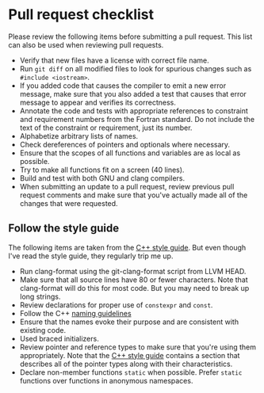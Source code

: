 <!--===- docs/PullRequestChecklist.md 

   Part of the LLVM Project, under the Apache License v2.0 with LLVM Exceptions.
   See https://llvm.org/LICENSE.txt for license information.
   SPDX-License-Identifier: Apache-2.0 WITH LLVM-exception

-->

# Pull request checklist
Please review the following items before submitting a pull request.  This list
can also be used when reviewing pull requests.
*  Verify that new files have a license with correct file name.
*  Run `git diff` on all modified files to look for spurious changes such as
   `#include <iostream>`.
*  If you added code that causes the compiler to emit a new error message, make
   sure that you also added a test that causes that error message to appear
   and verifies its correctness.
*  Annotate the code and tests with appropriate references to constraint and
   requirement numbers from the Fortran standard.  Do not include the text of
   the constraint or requirement, just its number.
*  Alphabetize arbitrary lists of names.
*  Check dereferences of pointers and optionals where necessary.
*  Ensure that the scopes of all functions and variables are as local as
   possible.
*  Try to make all functions fit on a screen (40 lines).
*  Build and test with both GNU and clang compilers.
*  When submitting an update to a pull request, review previous pull request
   comments and make sure that you've actually made all of the changes that
   were requested.

## Follow the style guide
The following items are taken from the [C++ style guide](C++style.md).  But
even though I've read the style guide, they regularly trip me up.
*  Run clang-format using the git-clang-format script from LLVM HEAD.
*  Make sure that all source lines have 80 or fewer characters.  Note that
   clang-format will do this for most code.  But you may need to break up long
   strings.
*  Review declarations for proper use of `constexpr` and `const`.
*  Follow the C++ [naming guidelines](C++style.html#naming)
*  Ensure that the names evoke their purpose and are consistent with existing code.
*  Used braced initializers.
*  Review pointer and reference types to make sure that you're using them
   appropriately.  Note that the [C++ style guide](C++style.md) contains a
   section that describes all of the pointer types along with their
   characteristics.
*  Declare non-member functions ```static``` when possible.  Prefer
   ```static``` functions over functions in anonymous namespaces.
